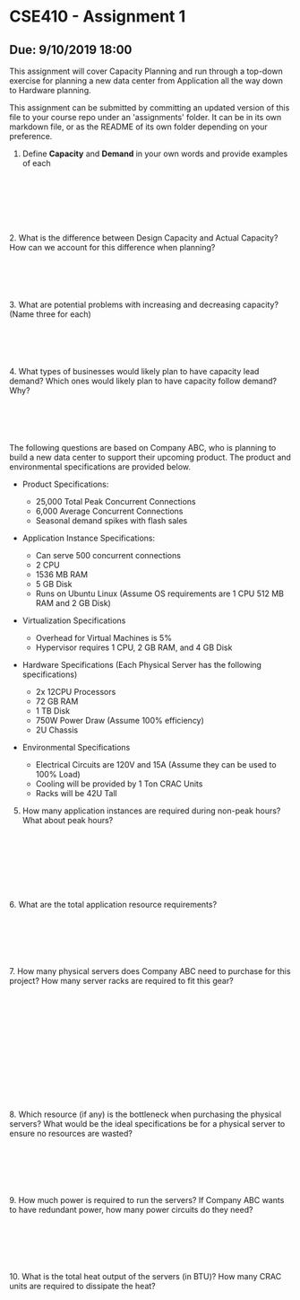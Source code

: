 # CSE410 - Assignment 1
## Due: 9/10/2019 18:00
This assignment will cover Capacity Planning and run through a top-down exercise
for planning a new data center from Application all the way down to Hardware
planning. 

This assignment can be submitted by committing an updated version of this file
to your course repo under an 'assignments' folder. It can be in its own markdown
file, or as the README of its own folder depending on your preference.

1. Define **Capacity** and **Demand** in your own words and provide examples of
   each
<br>
<br>
<br>
<br>
<br>
<br>
2. What is the difference between Design Capacity and Actual Capacity? How can we
   account for this difference when planning?
<br>
<br>
<br>
<br>
<br>
<br>
3. What are potential problems with increasing and decreasing capacity? (Name
   three for each)
<br>
<br>
<br>
<br>
<br>
<br>
4. What types of businesses would likely plan to have capacity lead
   demand? Which ones would likely plan to have capacity follow demand? Why?
  
<br>
<br>
<br>
<br>
<br>
<br>
The following questions are based on Company ABC, who is planning to build a
new data center to support their upcoming product. The product and
environmental specifications are provided below.

* Product Specifications:
    * 25,000 Total Peak Concurrent Connections
    * 6,000 Average Concurrent Connections
    * Seasonal demand spikes with flash sales

* Application Instance Specifications:
    * Can serve 500 concurrent connections
    * 2 CPU
    * 1536 MB RAM
    * 5 GB Disk
    * Runs on Ubuntu Linux (Assume OS requirements are 1 CPU 512 MB RAM and 2 GB
      Disk)

* Virtualization Specifications
    * Overhead for Virtual Machines is 5%
    * Hypervisor requires 1 CPU, 2 GB RAM, and 4 GB Disk

* Hardware Specifications (Each Physical Server has the following specifications)
    * 2x 12CPU Processors
    * 72 GB RAM
    * 1 TB Disk
    * 750W Power Draw (Assume 100% efficiency)
    * 2U Chassis

* Environmental Specifications
    * Electrical Circuits are 120V and 15A (Assume they can be used to 100%
      Load)
    * Cooling will be provided by 1 Ton CRAC Units
    * Racks will be 42U Tall


5. How many application instances are required during non-peak hours? What about
   peak hours?
<br>
<br>
<br>
<br>
<br>
<br>
<br>
6. What are the total application resource requirements?
<br>
<br>
<br>
<br>
<br>
<br>
<br>
7. How many physical servers does Company ABC need to purchase for this project?
   How many server racks are required to fit this gear?
<br>
<br>
<br>
<br>
<br>
<br>
<br>
<br>
<br>
<br>
<br>
<br>
<br>
<br>
8. Which resource (if any) is the bottleneck when purchasing the physical
   servers? What would be the ideal specifications be for a physical server to
   ensure no resources are wasted?
<br>
<br>
<br>
<br>
<br>
<br>
<br>
9. How much power is required to run the servers? If Company ABC wants to have
   redundant power, how many power circuits do they need?
<br>
<br>
<br>
<br>
<br>
<br>
<br>
10. What is the total heat output of the servers (in BTU)? How many CRAC units
   are required to dissipate the heat?
<br>
<br>
<br>
<br>
<br>
<br>
<br>
